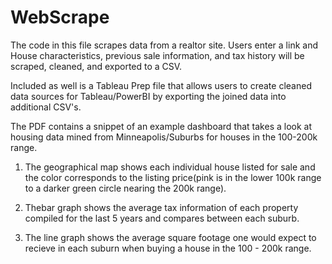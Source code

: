 # WebScrape

The code in this file scrapes data from a realtor site. Users enter a link and House characteristics,
previous sale information, and tax history will be scraped, cleaned, and exported to a CSV.

Included as well is a Tableau Prep file that allows users to create cleaned data sources for Tableau/PowerBI by exporting the joined data into additional CSV's.

The PDF contains a snippet of an example dashboard that takes a look at housing data mined from Minneapolis/Suburbs for houses in the 100-200k range. 

1. The geographical map shows each individual house listed for sale and the color corresponds to the listing price(pink is in the lower 100k range to a darker green circle nearing the 200k range).

2. Thebar graph shows the average tax information of each property compiled for the last 5 years and compares between each suburb.

3. The line graph shows the average square footage one would expect to recieve in each suburn when buying a house in the 100 - 200k range.

